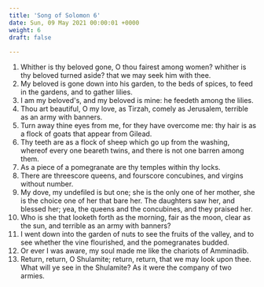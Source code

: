 ```yaml
---
title: 'Song of Solomon 6'
date: Sun, 09 May 2021 00:00:01 +0000
weight: 6
draft: false
  
---
```


1. Whither is thy beloved gone, O thou fairest among women? whither is thy beloved turned aside? that we may seek him with thee.
2. My beloved is gone down into his garden, to the beds of spices, to feed in the gardens, and to gather lilies.
3. I am my beloved's, and my beloved is mine: he feedeth among the lilies.
4. Thou art beautiful, O my love, as Tirzah, comely as Jerusalem, terrible as an army with banners.
5. Turn away thine eyes from me, for they have overcome me: thy hair is as a flock of goats that appear from Gilead.
6. Thy teeth are as a flock of sheep which go up from the washing, whereof every one beareth twins, and there is not one barren among them.
7. As a piece of a pomegranate are thy temples within thy locks.
8. There are threescore queens, and fourscore concubines, and virgins without number.
9. My dove, my undefiled is but one; she is the only one of her mother, she is the choice one of her that bare her. The daughters saw her, and blessed her; yea, the queens and the concubines, and they praised her.
10. Who is she that looketh forth as the morning, fair as the moon, clear as the sun, and terrible as an army with banners?
11. I went down into the garden of nuts to see the fruits of the valley, and to see whether the vine flourished, and the pomegranates budded.
12. Or ever I was aware, my soul made me like the chariots of Amminadib.
13. Return, return, O Shulamite; return, return, that we may look upon thee. What will ye see in the Shulamite? As it were the company of two armies.
